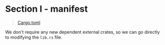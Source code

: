 # Section I - manifest

> [Cargo.toml](https://github.com/dsietz/rust-daas/blob/master/Cargo.toml)

We don't require any new dependent external crates, so we can go directly to modifying the `lib.rs` file.

